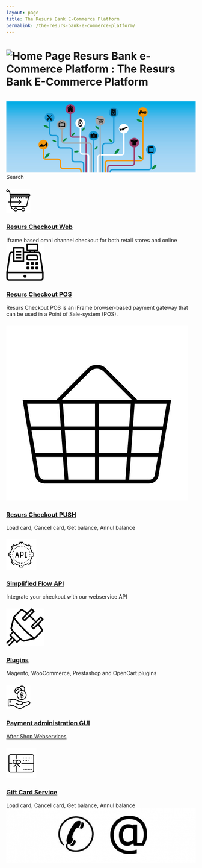```yaml
---
layout: page
title: The Resurs Bank E-Commerce Platform
permalink: /the-resurs-bank-e-commerce-platform/
---
```


# ![Home Page](images/icons/contenttypes/home_page_16.png)  Resurs Bank e-Commerce Platform : The Resurs Bank E-Commerce Platform 

 
[![](../attachments/327701/5571515.jpg?effects=border-simple,shadow-kn)](https://www.resursbank.se/foretag/betallosningar/)
Search
### [![](../attachments/327701/16056416.png)](Resurs-Checkout-Web_5014022.html)
### [Resurs Checkout Web](Resurs-Checkout-Web_5014022.html)
Iframe based omni channel checkout for both retail stores and online
![](../attachments/327701/16056430.png)
### **[Resurs Checkout POS](Resurs-Checkout-POS_24641672.html)**
Resurs Checkout POS is an iFrame browser-based payment gateway that can
be used in a Point of Sale-system (POS).
### ![](../attachments/327701/68812822.png)
### [Resurs Checkout PUSH](https://test.resurs.com/docs/display/ecom/Resurs+Checkout+PUSH)
Load card, Cancel card, Get balance, Annul balance
### [![](../attachments/327701/16056409.png)](Simplified-Flow-API_1476359.html)
### [Simplified Flow API](Simplified-Flow-API_1476359.html)
Integrate your checkout with our webservice API
### [![](../attachments/327701/16056411.png)](Platform-Plugins_1476269.html)
### [Plugins](Platform-Plugins_1476269.html)
Magento, WooCommerce, Prestashop and OpenCart plugins
### [![](../attachments/327701/16056418.png)](Payment-administration-GUI_327748.html)
### [Payment administration GUI](Payment-administration-GUI_327748.html)
[After Shop Webservices](After-Shop-Service-API_327799.html)
### [![](../attachments/327701/16056422.png)](https://test.resurs.com/docs/display/ecom/Gift+Card+Service)
### [Gift Card Service](https://test.resurs.com/docs/display/ecom/Gift+Card+Service)
Load card, Cancel card, Get balance, Annul balance
[![](../attachments/327701/5571580.jpg)](Contact_327926.html) 
  
  
